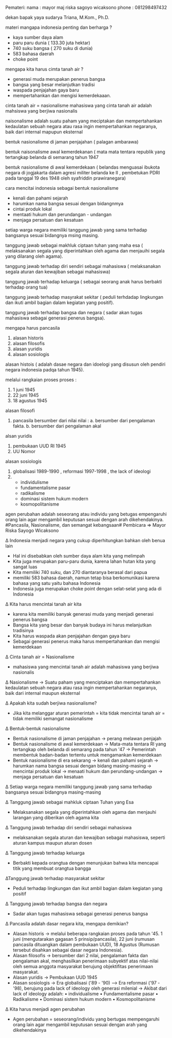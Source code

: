 Pemateri:
nama : mayor maj riska sagoyo wicaksono
phone : 081298497432

dekan bapak yaya sudarya Triana, M.Kom., Ph.D.

materi
mangapa indonesia penting dan berharga ?
- kaya sumber daya alam
- paru paru dunia ( 133.30 juta hektar)
- 740 suku bangsa ( 270 suku di dunia)
- 583 bahasa daerah
- choke point

mengapa kita harus cimta tanah air ?
- generasi muda merupakan penerus bangsa 
- bangsa yang besar melanjutkan tradisi
- waspada penjajahan gaya baru
- mempertahankan dan mengisi kemerdekaaan.

cinta tanah air = nasionalisme
mahasiswa yang cinta tanah air adalah mahsiswa yang berjiwa nasionalis

naisonalisme adalah suatu paham yang meciptakan dan mempertahankan kedaulatan sebuah negara atau rasa ingin mempertahankan negaranya, baik dari internal mapupun eksternal 

bentuk nasionalisme di jaman penjajahan
( palagan ambarawa)

bentuk naisonalisme awal kemerdekanan 
( mata mata tentara republik yang tertangkap belanda di semarang tahun 1947

bentuk nasionalisme di awal kemerdekaan 
( belandas menguasai ibukota negara di jogjakarta dalam agresi militer belanda ke II
, pembetukan PDRI pada tanggal 19 des 1948 oleh syafriddin prawiranegara)

cara mencitai indonesia sebagai bentuk nasionalisme 
- kenali dan pahami sejarah 
- harumkan nama bangsa sesuai dengan bidangnmya
- cintai produk lokal
- mentaati hukum dan perundangan - undangan
- menjaga persatuan dan kesatuan 

setiap warga negara memiliki tanggung jawab yang sama terhadap bangsanya sesuai bidangnya msing masing.

tanggung jawab sebagai makhluk ciptaan tuhan yang maha esa 
( melaksanakan segala yang diperintahkan oleh agama dan  menjauihi segala yang dilarang oleh agama).

tanggung jawab terhadap diri sendiri sebagai mahasiswa
( melaksanakan segala aturan dan kewajiban sebagai mahasiswa)

tanggung jawab terhadap keluarga
( sebagai seorang anak harus berbakti terhadap orang tua)

tanggung jawab terhadap masyrakat sekitar
( peduli terhdadap lingkungan dan ikuti ambil bagian dalam kegiatan yang positif).

tanggung jawab terhadap bangsa dan negara 
( sadar akan tugas mahasiswa sebagai generasi penerus bangsa).

mengapa harus pancasila 
1. alasan historis
2. alasan filosofis
3. alasan yuridis
4. alasan sosiologis

alasan histois 
( adalah dasae negara dan idoelogi yang disusun oleh pendiri negara indonesia padqa tahun 1945).

melalui rangkaian proses proses : 
1. 1 juni 1945
2. 22 juni 1945
3. 18 agustus 1945

alasan filosofi
1. pancasila bersumber dari nilai nilai : 
a. bersumber dari pengalaman fakta.
b. bersumber dari pengalaman akal 

alsan yuridis
1. pembukaan UUD RI 1945
2. UU Nomor

alasan sosiologis 
1. globalisasi 1989-1990 , reformasi 1997-1998 , the lack of ideologi 
2. - individulisme 
   - fundamentalisme pasar
   - radikalisme 
   - dominasi sistem hukum modern
   - kosmopolitanisme

agen perubahan adalah seseorang atau individu yang betugas empengaruhi orang 
lain agar mengambil keputusan sesuai dengan arah dikehendakinya.
#Pancasila, Nasionalisme, dan semangat kebangsaan#
Pembicara => Mayor Riska Sayogo Wicaksono

∆ Indonesia menjadi negara yang cukup diperhitungkan bahkan oleh benua lain
- Hal ini disebabkan oleh sumber daya alam kita yang melimpah
- Kita juga merupakan paru-paru dunia, karena lahan hutan kita yang sangat luas
- Kita memiliki 740 suku, dan 270 diantaranya berasal dari papua
- memiliki 583 bahasa daerah, namun tetap bisa berkomunikasi karena bahasa yang satu yaitu bahasa Indonesia
- Indonesia juga merupakan choke point dengan selat-selat yang ada di Indonesia

∆ Kita harus mencintai tanah air kita
- karena kita memiliki banyak generasi muda yang menjadi generasi penerus bangsa
- Bangsa kita yang besar dan banyak budaya ini harus melanjutkan tradisinya
- Kita harus waspada akan penjajahan dengan gaya baru
- Sebagai generasi penerus maka harus mempertahankan dan mengisi kemerdekaan

∆ Cinta tanah air = Nasionalisme
- mahasiswa yang mencintai tanah air adalah mahasiswa yang berjiwa nasionalis

∆ Nasionalisme -> Suatu paham yang menciptakan dan mempertahankan kedaulatan sebuah negara atau rasa ingin mempertahankan negaranya, baik dari internal maupun eksternal

∆ Apakah kita sudah berjiwa nasionalisme?
- Jika kita melanggar aturan pemerintah = kita tidak mencintai tanah air = tidak memiliki semangat nasionalisme

∆ Bentuk-bentuk nasionalisme
- Bentuk nasionalisme di jaman penjajahan
-> perang melawan penjajah
- Bentuk nasionalisme di awal kemerdekaan
-> Mata-mata tentara RI yang tertangkap oleh belanda di semarang pada tahun '47
-> Pemerintah membentuk badan-badan tertentu untuk mengamankan kemerdekaan
- Bentuk nasionalisme di era sekarang
-> kenali dan pahami sejarah
-> harumkan nama bangsa sesuai dengan bidang masing-masing
-> mencintai produk lokal
-> menaati hukum dan perundang-undangan
-> menjaga persatuan dan kesatuan

∆ Setiap warga negara memiliki tanggung jawab yang sama terhadap bangsanya sesuai bidangnya masing-masing

∆ Tanggung jawab sebagai mahkluk ciptaan  Tuhan yang Esa
- Melaksanakan segala yang diperintahkan oleh agama dan menjauhi larangan yang diberikan oleh agama kita

∆ Tanggung jawab terhadap diri sendiri sebagai mahasiswa
- melaksanakan segala aturan dan kewajiban sebagai mahasiswa, seperti aturan kampus maupun aturan dosen

∆ Tanggung jawab terhadap keluarga
- Berbakti kepada orangtua dengan menunjukan bahwa kita mencapai titik yang membuat orangtua bangga

∆Tanggung jawab terhadap masyarakat sekitar
- Peduli terhadap lingkungan dan ikut ambil bagian dalam kegiatan yang positif

∆ Tanggung jawab terhadap bangsa dan negara
- Sadar akan tugas mahasiswa sebagai generasi penerus bangsa

∆ Pancasila adalah dasar negara kita, mengapa demikian?
- Alasan historis
-> melalui beberapa rangkaian proses pada tahun '45. 1 juni (mengutarakan gagasan 5 prinsip/pancasila), 22 juni (rumusan pancasila dituangkan dalam pembukaan UUD), 18 Agustus (Rumusan tersebut disahkan sebagai dasar negara Indonesia).
- Alasan filosofis
-> bersumber dari 2 nilai, pengalaman fakta dan pengalaman akal, menghasilkan penerimaan subyektif atas nilai-nilai oleh semua anggota masyarakat berujung objektifitas penerimaan masyarakat.
- Alasan yuridis
-> Pembukaan UUD 1945
- Alasan sosiologis
-> Era globalisasi ('89 - '90) --> Era reformasi ('97 - '98), berujung pada lack of ideology oleh generasi milenial
-> Akibat dari lack of ideology adalah:
• individualisme
• Fundamentalisme pasar
• Radikalisme
• Dominasi sistem hukum modern
• Kosmopolitanisme

∆ Kita harus menjadi agen perubahan
- Agen perubahan = seseorang/individu yang bertugas mempengaruhi orang lain agar mengambil keputusan sesuai dengan arah yang dikehendakinya